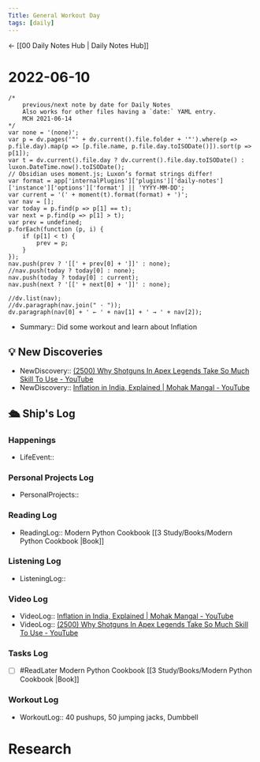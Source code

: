 ```yaml
---
Title: General Workout Day
tags: [daily]
---
```


<- [[00 Daily Notes Hub | Daily Notes Hub]]

# 2022-06-10
```dataviewjs
/*
    previous/next note by date for Daily Notes
    Also works for other files having a `date:` YAML entry.
    MCH 2021-06-14
*/
var none = '(none)';
var p = dv.pages('"' + dv.current().file.folder + '"').where(p => p.file.day).map(p => [p.file.name, p.file.day.toISODate()]).sort(p => p[1]);
var t = dv.current().file.day ? dv.current().file.day.toISODate() : luxon.DateTime.now().toISODate();
// Obsidian uses moment.js; Luxon’s format strings differ!
var format = app['internalPlugins']['plugins']['daily-notes']['instance']['options']['format'] || 'YYYY-MM-DD';
var current = '(' + moment(t).format(format) + ')';
var nav = [];
var today = p.find(p => p[1] == t);
var next = p.find(p => p[1] > t);
var prev = undefined;
p.forEach(function (p, i) {
    if (p[1] < t) {
        prev = p;
    }
});
nav.push(prev ? '[[' + prev[0] + ']]' : none);
//nav.push(today ? today[0] : none);
nav.push(today ? today[0] : current);
nav.push(next ? '[[' + next[0] + ']]' : none);

//dv.list(nav);
//dv.paragraph(nav.join(" · "));
dv.paragraph(nav[0] + ' ← ' + nav[1] + ' → ' + nav[2]);
```

- Summary:: Did some workout and learn about Inflation

## 💡 New Discoveries
- NewDiscovery:: [(2500) Why Shotguns In Apex Legends Take So Much Skill To Use - YouTube](https://www.youtube.com/watch?v=2YtDkQErIuw)
- NewDiscovery:: [Inflation in India, Explained | Mohak Mangal - YouTube](https://www.youtube.com/watch?v=NVDE8Z9vLbg)

## 🛳️ Ship's Log


### Happenings
- LifeEvent:: 

### Personal Projects Log
- PersonalProjects::

### Reading Log
- ReadingLog::  Modern Python Cookbook [[3 Study/Books/Modern Python  Cookbook |Book]]

### Listening Log
- ListeningLog:: 

### Video Log
- VideoLog::  [Inflation in India, Explained | Mohak Mangal - YouTube](https://www.youtube.com/watch?v=NVDE8Z9vLbg)
- VideoLog::  [(2500) Why Shotguns In Apex Legends Take So Much Skill To Use - YouTube](https://www.youtube.com/watch?v=2YtDkQErIuw)

### Tasks Log
- [ ] #ReadLater Modern Python Cookbook [[3 Study/Books/Modern Python  Cookbook |Book]]

### Workout Log
- WorkoutLog:: 40 pushups, 50 jumping jacks, Dumbbell 

# Research

